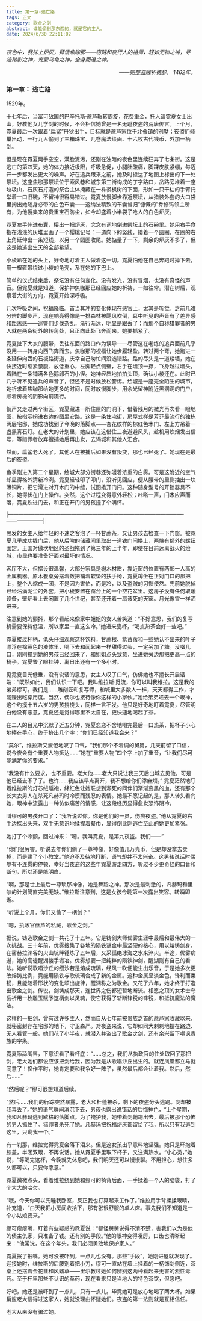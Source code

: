 ```yaml
---
title: 第一章-逃亡路
tags: 正文
category: 歌金之剑
abstract: 谁能偷到那东西的，就是它的主人。
date: 2024/6/30 22:11:02
---
```


*夜色中，我抹上炉灰，拜请焦咖那——窃贼和夜行人的祖师，轻如无物之神，寻迹踏影之神，宠爱乌龟之神，全身而退之神。*
*<p align="right">——完整盗贼祈祷辞， 1462年。</p>*

### 第一章： 逃亡路

1529年。


<!-- 如果十七年后，也就是1546年，桑提亚王得知，在那个曾改变了密赫拉大陆无数人命运的至关重要的夜晚，他的继承人却正灰头土脸地逃亡在肮脏的小巷里，躲避巡警队的追捕，他一定会硬撑着在临终前撤销自己的遗命。 -->

十七年后，当富可敌国的巴辛托斯·蔗芦辗转周旋，花费重金，托人请霓夏女士出山，好教他女儿学剑的时候，不会相信她曾是一名无耻夜盗的荒唐传言。上个月，霓夏最后一次跟着“扁鲨”丹狄出手，目标就是蔗芦家位于北叠镇的别墅；夜盗们倾巢出动，一行九人偷到了三箱珠宝、几卷魔法绘画、十六枚古代钱币，外加一柄剑。

<!-- 所幸霓夏一直把自己做贼的经历隐藏得很好。 -->

但是现在霓夏两手空空，满脸泥污，还刚在浊暗的夜色里连续狂奔了七条街。这是逃亡的第四天，她的体力接近极限，呼吸急促，小腿肚酸痛，脚踝皮肤紧绷，每迈开一步都发出更大的噪声。好在追兵跟来之前，她及时抵达了地图上标出的下一处祭坛。这座焦咖那祭坛位于索风巷和城东第三街构成的丁字路口，岔路旁堆着一座垃圾山，石灰石打造的祭台主体掩藏在一株裘枫树的下面，形如一只干枯的手臂托举着一口旧碗，不留神很容易错过。霓夏放慢脚步靠近祭坛，从猎装外套的大口袋里掏出她随身必带的白色布囊——这绣法精致的布囊曾归“慷慨的”乔修玛领主所有，为他搜集来的贵重宝石防尘，如今却盛着小半袋子呛人的白色炉灰。

霓夏左手伸进布囊，攥出一把炉灰，念念有词地倒进祭坛上的石碗里。她用右手食指在浅浅的灰堆里画了一个樱桃记号：一道向下的竖线，接着一个圆圈，在圈的右上角延伸出一条短线，以另一个圆圈收尾。她掂量了一下，剩余的炉灰不多了，但这是她逃出生天的全部希望。

小棱趴在她的头上，好奇地盯着主人做着这一切。霓夏怕他在自己奔跑时掉下去，用一根鞋带绕过小棱的龟壳，系在她的下巴上。

简单的仪式结束后，祭坛没有任何变化。没有发光，没有冒烟，也没有奇怪的声音。但霓夏就是知道，保护神焦咖那已经回应她的祈祷，一如往常。潜在树后，观察着大街的方向，霓夏开始深呼吸。

几次呼吸之间，祝福降临。首当其冲的变化体现在感官上，尤其是听觉。之前几难分辨的脚步声，现在响亮得像是一排森林被飓风吹倒，耳中听见的声音有了差异感和距离感——巡警们步伐杂乱，渐行渐远，明显是跟丢了；而那个自称猎罪者的男人就在两条街外的转角处，且正向此处飞奔而来。她要抓紧了。

霓夏扯下大衣的腰带，丢往东面的路口作为误导——尽管这在老练的追兵面前几乎没用——转身向西飞奔而去。焦咖那的祝福让她步履轻盈。转过两个弯，她跑进一条延伸向西的石板路街道，庆幸自己匆忙间没选错路。路的尽头是一道矮墙，她在快接近时缩紧腰腹、放低重心，左脚轻点侧壁，右手在墙顶一撑，飞身越过墙头，着陆在一条铺满各色鹅卵石的小径。她神经质地拍拍头顶，确认小棱还在。此时已几乎听不见追兵的声音了，但还不是时候放松警惕。绘城是一座完全陌生的城市，她祈求着焦咖那给她更多的时间，同时放慢脚步，用余光留神附近黑洞洞的门户，顺着房檐的阴影向前蹑行。

悄声又走过两个街区，霓夏藏进一所住屋的门洞下，借着残月的微光再次看一眼地图，按指示拐进右边的图里安路。这是一条住宅街，房屋式样是芳菲最流行的独栋两层宅邸，她成功找到了今晚的落脚点——杏花纹样的棕红色木门、左上方吊着一盏黑宵石灯。在老大的计划里，她应该在这借住三夜避避风头，趁机用炊烟发出信号，等猎罪者放弃搜捕她后再出发，去谒城和其他人汇合。

然而，扁鲨老大死了。其他人在被捕后如果没有叛变，那也已经死了。她现在是最后的夜盗。

鱼季刚进入第二个星期，绘城大部分街巷还弥漫着浓重的白雾。可是这附近的空气却显得格外清新冷洌。霓夏轻轻叩了叩门，没听见回应，便从腰带的里侧抽出一块薄铜片，把它滑进对开木门的中缝，试图撬开门闩。这种随身型号的开锁器具不长，她得伏在门上操作。突然，这个过程变得意外轻松；咔嗒一声，闩木应声而落，霓夏跌进门去，和正在开门的男孩撞了个满怀。

|—————————————————————————————————-———————|


黑发的女主人给年轻的不速之客泡了一杯甘蔗茶，又让男孩去检查一下门窗。被霓夏几乎成功撬门后，他从后院的储藏间里取出一道铁门闩换上，两端有额外的螺钮固定。王国对傲坎地区的圣战拖到了第三年的上半年，即使在目前远离战火的绘城，市民也要准备好面对最坏的情况。

客厅不大，但摆设很温馨，大部分家具是樾木材质，靠近窗的位置有两部一人高的金属机器。原木餐桌旁摆着数把铺着软垫的扶手椅，霓夏蹲坐在正对门口的那把上，整个人缩成一团，不是因为害怕，而是冷，以及盗贼的习惯使然。先前她脱掉已经沾满泥尘的外套，把小棱安置在窗台上的一个空花盆里。这房子没有任何取暖设备，壁炉看上去闲置了几个世纪，甚至还开着一扇该死的天窗。月光像雪一样洒进来。

注意到她的颤抖，那个看起来像家中姐姐的女人苦笑道：“不好意思，我们的复写机需要保持低温，所以家里一直这么冷。”她递来瓷杯，“喝点热茶会好一些吧。”

霓夏接过杯柄，低头仔细观察这杯饮料，甘蔗根、紫苜蓿和一些她认不出来的叶子漂浮在棕黄色的液体里，喝下去和闻起来一样甜得过头，一定另加了糖。没啜几口，刚刚撞到她的男孩已经回来了，和姐姐点头致意，坐进她旁边那把更高一点的椅子。霓夏瞥了眼挂钟，离日出还有一个多小时。

见霓夏目光低垂，没有说话的意思，女主人叹了口气，仿佛她也不擅长开启话端：“既然如此，我们认识一下吧。我叫维拉斯·觅流，你可以叫我维拉。这是我的弟弟缪可。我们是……雕刻匠和复写师，和城里大多数人一样，天天都得工作，才能赚出吃穿用度。当然，偶尔也接待像你这样的小家伙。”她给弟弟递去一个眼神，这个约摸十五六岁的男孩挠挠头，同样一言不发。他只是好奇地盯着霓夏，尽管明白他没有恶意，霓夏还是觉得哪里不太自在，更快速地喝起了茶。

在二人的目光中沉默了近五分钟，霓夏恋恋不舍地喝完最后一口热茶，把杯子小心地捧在手心，终于挤出几个字：“你们已经知道我会来？”

“莫尔”，维拉斯又疲倦地叹了口气，“我们那个不着调的舅舅，几天前留了口信，说今夜会有个重要人物抵达……”她在“重要人物”四个字上加了重音，“让我们尽可能满足你的要求。”

“我没有什么要求，也不重要。老大他……老大只说让我三天后出城去见他，可是他已经去不了了。也许……我应该早点离开，我不想给你们添麻烦。” 霓夏茫然地盯着维拉斯的灯芯绒睡袍，绛红色让她联想到濒死的同伴们渐渐变黑的血。还有那个长大衣男人在杀死凡赫玛时冷漠而残忍的表情。她最不愿记起的是，那人转头看向她，眼神中流露出一种仿似痛苦的情感，让这段经历显得愈发恐怖阴冷。

叫缪可的男孩开口了：“我听说过你。你是他们的一员，伤痕夜盗。”他从霓夏的右手边探出头来，双手无意识地揉捏着餐巾，显得倒比刚逃亡至此的她更加紧张。

她打了个冷颤，回过神来：“嗯。我叫霓夏，是第九夜盗。我们——”

“你们很厉害。听说去年你们偷了一尊神像，好像值几万壳币，但是却没拿去卖掉，而是建了个小教堂。”他迫不及待地打断，语气却并不太兴奋。这男孩说话时偶尔有不连贯的停顿，幸好当夜盗的这些年霓夏游走四方，听过不少更奇怪的口音和断句，所以还是能明白。

“啊，那是世上最后一尊琐那神像，她是舞蹈之神。那次是最刺激的，凡赫玛和里尔的计划简直完美无缺。”维拉斯注意到，这是女孩今晚第一次露出笑容。转瞬即逝。

“听说上个月，你们又偷了一柄剑？”

“嗯，执政官蔗芦的私藏，歌金之剑。”

据说，铸造歌金之剑一共花了十五年。它是铸剑大师优雾生涯中最后和最伟大的一次挑战。三十年前，优雾搜集了各地的陨铁谜金中最坚硬的核心，用以熔铸剑身。在密赫拉渊谷的火山坑畔锤炼了五年后，又采孤绝冰海之水来淬火。半途，优雾病逝，她的高徒醒湖接手锻冶。优雾想要一把纯粹的陨铁神剑，醒湖则有自己的看法。她听说歌唱沙丘的细沙若是熔成琉璃，经风一吹便能生出乐音，于是她多次更改熔铸比例，竟能用陨铁与歌琉璃合成了新的金属。这种金属呈淡金色，锋利而柔韧，且能随着形状的变化颂出旋律，醒湖称之为歌金。又花了六年，她才终于打造出歌金之剑。传说，剑铸成那天，连世界之伤都短暂地断流。相愿之顶的女术士夸岳祈用一枚雕玉赋予这柄剑以灵魂，使它获得了斩断锋锐的锋锐，和抵抗魔法的魔法。

这样的一把剑，曾有过许多主人，然而自从七年前被贵族之首的蔗芦家收藏以来，就秘密封存在宅邸的地下，守卫森严。对夜盗来说，它却如同大剌剌地摆在路边、无人看管一般。她们花了小半夜，就潜入并盗出了歌金之剑，还有余兴留下嘲讽贵族的字条。

霓夏舔舔嘴唇，下意识看了看杯底：“……总之，我们从执政官的住处取回了那把剑，老大她们都说应该把剑给我，因为我是从歌唱沙丘出生的。就连凤凰都立马就同意了！换作平时，她肯定要和我争好一阵子，虽然最后都会让着我。然后，然后……”

“然后呢？”缪可很想知道后续。

“然后……我们的行踪突然暴露，老大和杜蓬被杀，剩下的夜盗分头逃跑。剑却被我弄丢了。”她的语气瞬间消沉下去，男孩也露出说错话的后悔神色，“上个星期，我和凡赫玛逃到欧格的落脚点。为了掩护我，她带着剑鞘跑出去，最后被那个恐怖的男人抓住了。猎罪者杀死了她。凡赫玛把祝福炉灰都留给了我，所以只有我逃到这里，只剩我一个。”

有一刹那，维拉觉得霓夏会落下泪来。但是这女孩出乎意料地坚强。她只是环抱着膝盖，半闭双眼，不再说话。她从霓夏手里取下杯子，又注满热水。“小心烫，”她说，“等喝完这杯，今晚就先休息吧，我们明天还可以慢慢聊。不用担心，想住多久都可以，只要你愿意。”

霓夏微微点头，看着维拉绕到她和缪可的椅背后面，一手揉着一个人的脑袋，打了个大大的哈欠。

“哦，今天你可以先睡我卧室，反正我也打算起来工作了。”维拉用手背揉揉眼睛，补充道，“白天我把小房间收拾下，那有张很舒服的单人床。事先我们不知道是一个小姑娘要来。”

缪可瘪瘪嘴，盯着有些疑惑的霓夏说：“都怪舅舅说得不清不楚，害我们以为是他的债主仇家，只准备了钱。还有别的手段。”他的眼神变得凌厉，口齿也清晰起来：“他常说，在这个年头，我们必须勇敢地保护家人。”

霓夏抿了抿嘴。她可没被吓到，一点儿也没有。那些“手段”，她刚进屋就发现了。迎接她时，维拉斯的后腰别着把小刀，缪可一直站在墙上挂着的一柄饰剑侧近，茶桌上还摆着金花韭和风鳍草——里尔教过她如何辨别这两种看起来无害的烈性毒药。至于杯里那些不认识的草药，现在看来只是当地人的特色茶饮，但愿吧。

好吧，她还是被吓到了一点儿，只有一点儿。毕竟她可是放心地喝了两大杯。如果扁鲨老大信得过这家人，她就没理由怀疑她们。夜盗的第一法则就是互相信任。

老大从来没有骗过她。





<!-- More info: [Deployment](https://hexo.io/docs/one-command-deployment.html) -->
